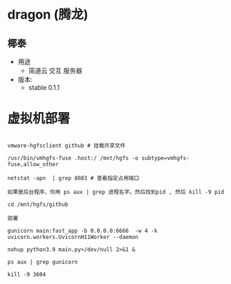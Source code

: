 # dragon (腾龙)
## 椰泰
- 用途
  - 简道云 交互 服务器 
- 版本:
    - stable 0.1.1
  
# 虚拟机部署

```angular2html

vmware-hgfsclient github # 挂载共享文件

/usr/bin/vmhgfs-fuse .host:/ /mnt/hgfs -o subtype=vmhgfs-fuse,allow_other

netstat -apn  | grep 8083 # 查看指定占用端口

如果是后台程序，你用 ps aux | grep 进程名字。然后找到pid , 然后 kill -9 pid

cd /mnt/hgfs/github

部署

gunicorn main:fast_app -b 0.0.0.0:6666  -w 4 -k uvicorn.workers.UvicornH11Worker --daemon

nohup python3.9 main.py>/dev/null 2>&1 &

ps aux | grep gunicorn

kill -9 3604
```